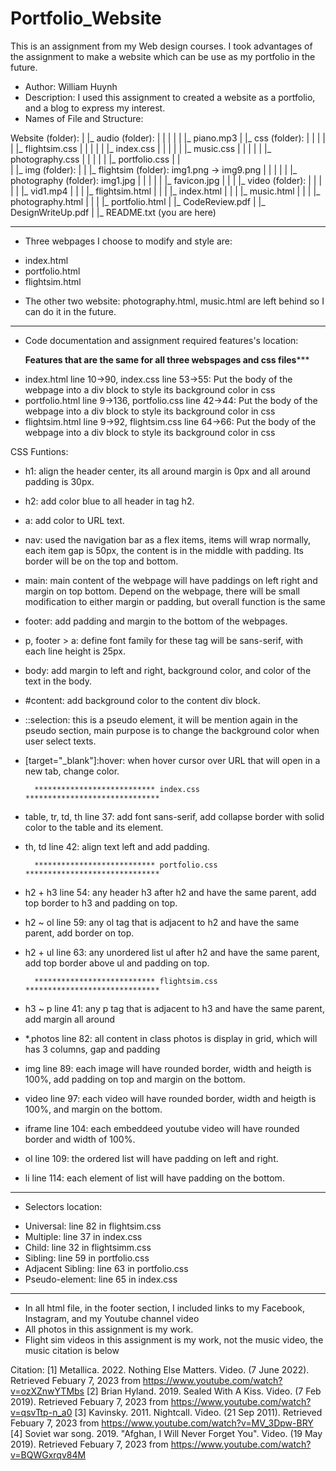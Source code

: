# Portfolio_Website
This is an assignment from my Web design courses. I took advantages of the assignment to make a website which can be use as my portfolio in the future.
- Author: William Huynh
- Description: I used this assignment to created a website as a portfolio, and a blog to express my interest.
- Names of File and Structure:

 Website (folder):
 |   |_ audio (folder):
 |      |     |
 |      |     |_ piano.mp3
 |      |_ css (folder):
 |      |     |
 |      |     |_ flightsim.css
 |      |     |
 |      |     |_ index.css
 |      |     |
 |      |     |_ music.css
 |      |     |
 |      |     |_ photography.css
 |      |     |
 |      |     |_ portfolio.css
 |      |     
 |      |_ img (folder):
 |      |     |_ flightsim (folder): img1.png -> img9.png
 |      |     |
 |      |     |_ photography (folder): img1.jpg
 |      |     |
 |      |     |_ favicon.jpg
 |      |
 |      |_ video (folder):
 |      |     |
 |      |     |_ vid1.mp4
 |      |
 |      |_ flightsim.html
 |      |
 |      |_ index.html
 |      |
 |      |_ music.html
 |      |
 |      |_ photography.html
 |      |
 |      |_ portfolio.html
 |
 |_ CodeReview.pdf
 |
 |_ DesignWriteUp.pdf
 |
 |_ README.txt (you are here)

---------------------------------------------------------------------------------------------------------------------
- Three webpages I choose to modify and style are:
+ index.html
+ portfolio.html
+ flightsim.html

- The other two website: photography.html, music.html are left behind so I can do it in the future.

---------------------------------------------------------------------------------------------------------------------
- Code documentation and assignment required features's location:

	**********Features that are the same for all three webspages and css files*************
+ index.html line 10->90, index.css line 53->55: Put the body of the webpage into a div block to style its background color in css
+ portfolio.html line 9->136, portfolio.css line 42->44: Put the body of the webpage into a div block to style its background color in css
+ flightsim.html line 9->92, flightsim.css line 64->66: Put the body of the webpage into a div block to style its background color in css

CSS Funtions:
+ h1: align the header center, its all around margin is 0px and all around padding is 30px.
+ h2: add color blue to all header in tag h2.
+ a: add color to URL text.
+ nav: used the navigation bar as a flex items, items will wrap normally, each item gap is 50px, the content is in the middle with padding. Its border will be on the top and bottom.
+ main: main content of the webpage will have paddings on left right and margin on top bottom. Depend on the webpage, there will be small modification to either margin or padding, but overall function is the same
+ footer: add padding and margin to the bottom of the webpages.
+ p, footer > a: define font family for these tag will be sans-serif, with each line height is 25px.
+ body: add margin to left and right, background color, and color of the text in the body.
+ #content: add background color to the content div block.
+ ::selection: this is a pseudo element, it will be mention again in the pseudo section, main purpose is to change the background color when user select texts.
+ [target="_blank"]:hover: when hover cursor over URL that will open in a new tab, change color.

        *************************** index.css ******************************
+ table, tr, td, th line 37: add font sans-serif, add collapse border with solid color to the table and its element.
+ th, td line 42: align text left and add padding.

        *************************** portfolio.css ******************************
+ h2 + h3 line 54: any header h3 after h2 and have the same parent, add top border to h3 and padding on top.
+ h2 ~ ol line 59: any ol tag that is adjacent to h2 and have the same parent, add border on top.
+ h2 + ul line 63: any unordered list ul after h2 and have the same parent, add top border above ul and padding on top.

        *************************** flightsim.css ******************************
+ h3 ~ p line 41: any p tag that is adjacent to h3 and have the same parent, add margin all around
+ *.photos line 82: all content in class photos is display in grid, which will has 3 columns, gap and padding
+ img line 89: each image will have rounded border, width and heigth is 100%, add padding on top and margin on the bottom.
+ video line 97: each video will have rounded border, width and heigth is 100%, and margin on the bottom.
+ iframe line 104: each embeddeed youtube video will have rounded border and width of 100%.
+ ol line 109: the ordered list will have padding on left and right.
+ li line 114: each element of list will have padding on the bottom.

---------------------------------------------------------------------------------------------------------------------------
- Selectors location:
+ Universal: line 82 in flightsim.css
+ Multiple: line 37 in index.css
+ Child: line 32 in flightsimm.css
+ Sibling: line 59 in portfolio.css
+ Adjacent Sibling: line 63 in portfolio.css
+ Pseudo-element: line 65 in index.css

-------------------------------------------------------------------------------------------------------------------------------------
- In all html file, in the footer section, I included links to my Facebook, Instagram, and my Youtube channel video
- All photos in this assignment is my work.
- Flight sim videos in this assignment is my work, not the music video, the music citation is below 

Citation:
[1] Metallica. 2022. Nothing Else Matters. Video. (7 June 2022). Retrieved Febuary 7, 2023 from https://www.youtube.com/watch?v=ozXZnwYTMbs
[2] Brian Hyland. 2019. Sealed With A Kiss. Video. (7 Feb 2019). Retrieved Febuary 7, 2023 from https://www.youtube.com/watch?v=qsvTtp-n_a0
[3] Kavinsky. 2011. Nightcall. Video. (21 Sep 2011). Retrieved Febuary 7, 2023 from https://www.youtube.com/watch?v=MV_3Dpw-BRY
[4] Soviet war song. 2019. "Afghan, I Will Never Forget You". Video. (19 May 2019). Retrieved Febuary 7, 2023 from https://www.youtube.com/watch?v=BQWGxrqv84M
